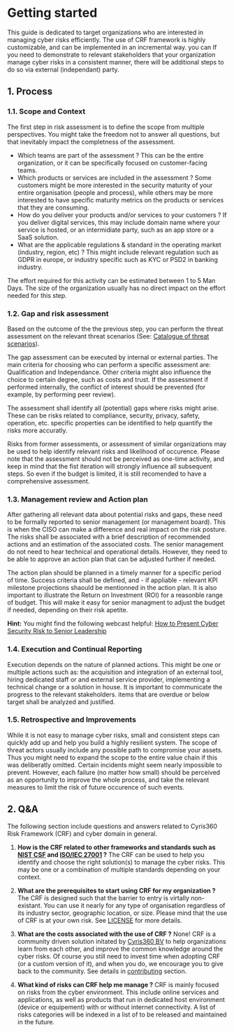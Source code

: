 # Getting started

This guide is dedicated to target organizations who are interested in managing cyber risks efficiently. The use of CRF framework is highly customizable, and can be implemented in an incremental way. you can If you need to demonstrate to relevant stakeholders that your organization manage cyber risks in a consistent manner, there will be additional steps to do so via external (independant) party. 

## 1. Process

### 1.1. Scope and Context 
The first step in risk assessment is to define the scope from multiple perspectives. You might take the freedom not to answer all questions, but that inevitably impact the completness of the assessment. 
- Which teams are part of the assessment ? This can be the entire organization, or it can be specifically focused on customer-facing teams.
- Which products or services are included in the assessment ? Some customers might be more interested in the security maturity of your entire organisation (people and process), while others may be more interested to have specific maturity metrics on the products or services that they are consuming. 
- How do you deliver your products and/or services to your customers ? If you deliver digital services, this may include domain name where your service is hosted, or an intermidiate party, such as an app store or a SaaS solution.
- What are the applicable regulations & standard in the operating market (industry, region, etc) ? This might include relevant regulation such as GDPR in europe, or industry specific such as KYC or PSD2 in banking industry.

The effort required for this activity can be estimated between 1 to 5 Man Days. The size of the organization usually has no direct impact on the effort needed for this step. 

### 1.2. Gap and risk assessment
Based on the outcome of the the previous step, you can perform the threat assessment on the relevant threat scenarios (See: [Catalogue of threat scenarios](/9-appendices/9-2-catalogue-threat-scenarios/README.md)).

The gap assessment can be executed by internal or external parties. The main criteria for choosing who can perform a specific assessment are: Qualification and Independance. Other criteria might also influence the choice to certain degree, such as costs and trust. If the assessment if performed internally, the conflict of interest should be prevented (for example, by performing peer review). 

The assessment shall identify all (potential) gaps where risks might arise. These can be risks related to compliance, security, privacy, safety, operation, etc. specific properties can be identified to help quantify the risks more accuratly. 

Risks from former assessments, or assessment of similar organizations may be used to help identify relevant risks and likelihood of occurence. Please note that the assessment should not be perceived as one-time activity, and keep in mind that the fist iteration will strongly influence all subsequent steps. So even if the budget is limited, it is still recomended to have a comprehensive assessment.

### 1.3. Management review and Action plan

After gathering all relevant data about potential risks and gaps, these need to be formally reported to senior management (or management board). This is when the CISO can make a difference and real impact on the risk posture. The risks shall be associated with a brief description of recommended actions and an estimation of the associated costs. The senior management do not need to hear technical and operational details. However, they need to be able to approve an action plan that can be adjusted further if needed.

The action plan should be planned in a timely manner for a specific period of time. Success criteria shall be defined, and - if appliable - relevant KPI milestone projections shaould be mentionned in the action plan. It is also important to illustrate the Return on Investment (ROI) for a reasonble range of budget. This will make it easy for senior managment to adjust the budget if needed, depending on their risk apetite.

**Hint:** You might find the following webcast helpful: [How to Present Cyber Security Risk to Senior Leadership](https://youtu.be/_uCmvfOhR_E) 

### 1.4. Execution and Continual Reporting 

Execution depends on the nature of planned actions. This might be one or multiple actions such as: the acquisition and integration of an external tool, hiring dedicated staff or and external service provider, implementing a technical change or a solution in house. It is important to communicate the progress to the relevant stakeholders. items that are overdue or below target shall be analyzed and justified. 

### 1.5. Retrospective and Improvements

While it is not easy to manage cyber risks, small and consistent steps can quickly add up and help you build a highly resilient system. The scope of threat actors usually include any possible path to compromise your assets. Thus you might need to expand the scope to the entire value chain if this was deliberatly omitted. Certain incidents might seem nearly impossible to prevent. However, each failure (no matter how small) should be perceived as an opportunity to improve the whole process, and take the relevant measures to limit the risk of future occurence of such events.

## 2. Q&A
The following section include questions and answers related to Cyris360 Risk Framework (CRF) and cyber domain in general. 

1. **How is the CRF related to other frameworks and standards such as [NIST CSF](https://www.nist.gov/cyberframework) and [ISO/IEC 27001](https://www.iso.org/standard/27001) ?**
The CRF can be used to help you identify and choose the right solution(s) to manage the cyber risks. This may be one or a combination of multiple standards depending on your context. 

2. **What are the prerequisites to start using CRF for my organization ?**
The CRF is designed such that the barrier to entry is virtally non-existant. You can use it nearly for any type of organisation regardless of its industry sector, geographic location, or size. Please mind that the use of CRF is at your own risk. See [LICENSE](https://github.com/cyris360/cyris360-framework/blob/main/LICENSE) for more details.

3. **What are the costs associated with the use of CRF ?**
None! CRF is a community driven solution initated by [Cyris360 BV](https://cyris360.com) to help organizations learn from each other, and improve the common knowledge around the cyber risks. Of course you still need to invest time when adopting CRF (or a custom version of it), and when you do, we encourage you to give back to the community. See details in [contributing](https://github.com/cyris360/cyris360-framework/blob/main/README.md#contributing) section.

4. **What kind of risks can CRF help me manage ?** CRF is mainly focused on risks from the cyber environment. This include online services and applications, as well as products that run in dedicated host environment (device or equipement) with or without internet connectivity. A list of risks categories will be indexed in a list of to be released and maintained in the future.

